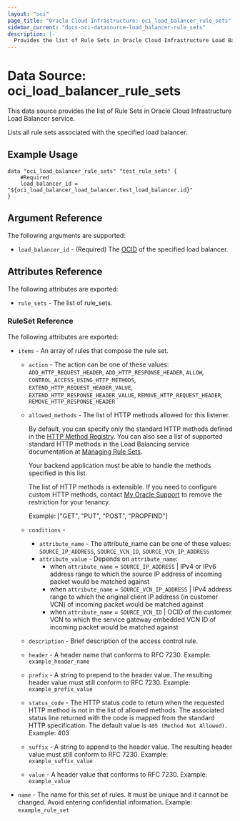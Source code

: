 ```yaml
---
layout: "oci"
page_title: "Oracle Cloud Infrastructure: oci_load_balancer_rule_sets"
sidebar_current: "docs-oci-datasource-load_balancer-rule_sets"
description: |-
  Provides the list of Rule Sets in Oracle Cloud Infrastructure Load Balancer service
---
```


# Data Source: oci_load_balancer_rule_sets
This data source provides the list of Rule Sets in Oracle Cloud Infrastructure Load Balancer service.

Lists all rule sets associated with the specified load balancer.

## Example Usage

```hcl
data "oci_load_balancer_rule_sets" "test_rule_sets" {
	#Required
	load_balancer_id = "${oci_load_balancer_load_balancer.test_load_balancer.id}"
}
```

## Argument Reference

The following arguments are supported:

* `load_balancer_id` - (Required) The [OCID](https://docs.cloud.oracle.com/iaas/Content/General/Concepts/identifiers.htm) of the specified load balancer.


## Attributes Reference

The following attributes are exported:

* `rule_sets` - The list of rule_sets.

### RuleSet Reference

The following attributes are exported:

* `items` - An array of rules that compose the rule set.
	* `action` - The action can be one of these values: `ADD_HTTP_REQUEST_HEADER`, `ADD_HTTP_RESPONSE_HEADER`, `ALLOW`, `CONTROL_ACCESS_USING_HTTP_METHODS`, `EXTEND_HTTP_REQUEST_HEADER_VALUE`, `EXTEND_HTTP_RESPONSE_HEADER_VALUE`, `REMOVE_HTTP_REQUEST_HEADER`, `REMOVE_HTTP_RESPONSE_HEADER`
	* `allowed_methods` - The list of HTTP methods allowed for this listener.

		By default, you can specify only the standard HTTP methods defined in the [HTTP Method Registry](http://www.iana.org/assignments/http-methods/http-methods.xhtml). You can also see a list of supported standard HTTP methods in the Load Balancing service documentation at [Managing Rule Sets](https://docs.cloud.oracle.com/iaas/Content/Balance/Tasks/managingrulesets.htm).

		Your backend application must be able to handle the methods specified in this list.

		The list of HTTP methods is extensible. If you need to configure custom HTTP methods, contact [My Oracle Support](http://support.oracle.com/) to remove the restriction for your tenancy.

		Example: ["GET", "PUT", "POST", "PROPFIND"] 
	* `conditions` - 
        * `attribute_name` - The attribute_name can be one of these values: `SOURCE_IP_ADDRESS`, `SOURCE_VCN_ID`, `SOURCE_VCN_IP_ADDRESS`
        * `attribute_value` - Depends on `attribute_name`:
            - when `attribute_name` = `SOURCE_IP_ADDRESS` | IPv4 or IPv6 address range to which the source IP address of incoming packet would be matched against
            - when `attribute_name` = `SOURCE_VCN_IP_ADDRESS` | IPv4 address range to which the original client IP address (in customer VCN) of incoming packet would be matched against
            - when `attribute_name` = `SOURCE_VCN_ID` | OCID of the customer VCN to which the service gateway embedded VCN ID of incoming packet would be matched against
	* `description` - Brief description of the access control rule. 
	* `header` - A header name that conforms to RFC 7230.  Example: `example_header_name` 
	* `prefix` - A string to prepend to the header value. The resulting header value must still conform to RFC 7230.  Example: `example_prefix_value` 
	* `status_code` - The HTTP status code to return when the requested HTTP method is not in the list of allowed methods. The associated status line returned with the code is mapped from the standard HTTP specification. The default value is `405 (Method Not Allowed)`.  Example: 403 
	* `suffix` - A string to append to the header value. The resulting header value must still conform to RFC 7230.  Example: `example_suffix_value` 
	* `value` - A header value that conforms to RFC 7230.  Example: `example_value` 
* `name` - The name for this set of rules. It must be unique and it cannot be changed. Avoid entering confidential information.  Example: `example_rule_set` 

